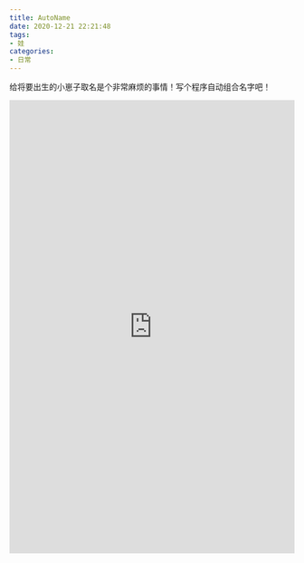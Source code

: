 ```yaml
---
title: AutoName
date: 2020-12-21 22:21:48
tags:
- 娃
categories:
- 日常
---
```


给将要出生的小崽子取名是个非常麻烦的事情！写个程序自动组合名字吧！

<!-- more -->

<iframe height=800px width=100% src="http://xiaopengyou.fun/index2.html" frameborder=0 allowfullscreen></iframe>